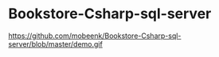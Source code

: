 # Bookstore-Csharp-sql-server

https://github.com/mobeenk/Bookstore-Csharp-sql-server/blob/master/demo.gif
